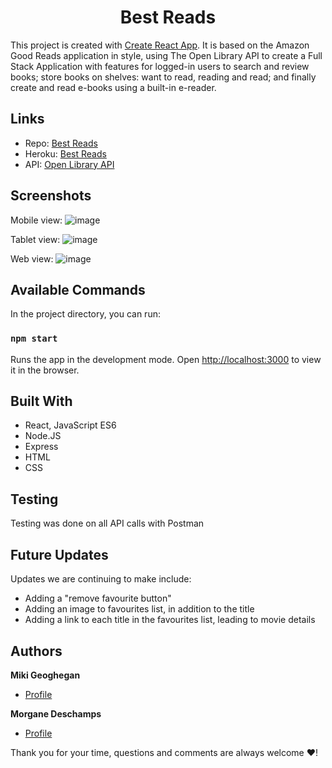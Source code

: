 <h1 align="center">Best Reads</h1>

This project is created with [Create React App](https://github.com/facebook/create-react-app). It is based on the Amazon Good Reads application in style, using The Open Library API to create a Full Stack Application with features for logged-in users to search and review books; store books on shelves: want to read, reading and read; and finally create and read e-books using a built-in e-reader.

## Links

- Repo: [Best Reads](https://github.com/Miki-Geoghegan/BestReads)
- Heroku: [Best Reads](https://mm-best-reads.herokuapp.com/)
- API: [Open Library API](https://openlibrary.org/developers/api)


## Screenshots

Mobile view:
![image](https://user-images.githubusercontent.com/83708369/137088524-5ffd656f-97eb-4bbc-b12e-1eea0c3dd2af.png)

Tablet view:
![image](https://user-images.githubusercontent.com/83708369/137088616-7a10a4df-469d-40ae-895b-2ad473a62045.png)

Web view:
![image](https://user-images.githubusercontent.com/83708369/137088860-3f68024c-0604-44c6-bcd0-c77014fcdb1d.png)


## Available Commands

In the project directory, you can run:

### `npm start`

Runs the app in the development mode. Open [http://localhost:3000](http://localhost:3000) to view it in the browser.


## Built With

- React, JavaScript ES6
- Node.JS
- Express
- HTML
- CSS

## Testing

Testing was done on all API calls with Postman


## Future Updates

<p>Updates we are continuing to make include:</p>
<ul>
<li>Adding a "remove favourite button"</li>
<li>Adding an image to favourites list, in addition to the title</li>
<li>Adding a link to each title in the favourites list, leading to movie details</li>
</ul>

## Authors

**Miki Geoghegan**

- [Profile](https://github.com/Miki-Geoghegan)

**Morgane Deschamps**

- [Profile](https://github.com/MorganeDeschamps)

Thank you for your time, questions and comments are always welcome :heart:!